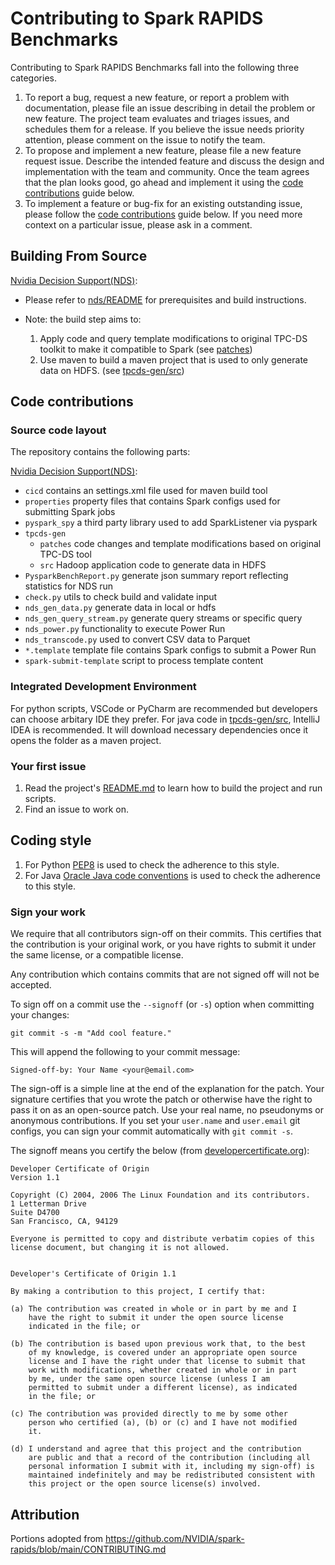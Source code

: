 # Contributing to Spark RAPIDS Benchmarks

Contributing to Spark RAPIDS Benchmarks fall into the following three categories.

1. To report a bug, request a new feature, or report a problem with
    documentation, please file an issue
    describing in detail the problem or new feature. The project team evaluates
    and triages issues, and schedules them for a release. If you believe the
    issue needs priority attention, please comment on the issue to notify the
    team.
2. To propose and implement a new feature, please file a new feature request
    issue. Describe the
    intended feature and discuss the design and implementation with the team and
    community. Once the team agrees that the plan looks good, go ahead and
    implement it using the [code contributions](#code-contributions) guide below.
3. To implement a feature or bug-fix for an existing outstanding issue, please
    follow the [code contributions](#code-contributions) guide below. If you
    need more context on a particular issue, please ask in a comment.

## Building From Source
[Nvidia Decision Support(NDS)](./nds/): 
        
- Please refer to [nds/README](./nds/README.md#prerequisites) for prerequisites and build instructions.

- Note: the build step aims to:
    1. Apply code and query template modifications to original TPC-DS toolkit to make it compatible to
Spark (see [patches](./nds/tpcds-gen/patches/))
    2. Use maven to build a maven project that is used to only generate data on HDFS.
(see [tpcds-gen/src](./nds/tpcds-gen/src/))

## Code contributions

### Source code layout

The repository contains the following parts:

[Nvidia Decision Support(NDS)](./nds):
- `cicd` contains an settings.xml file used for maven build tool
- `properties` property files that contains Spark configs used for submitting Spark jobs
- `pyspark_spy` a third party library used to add SparkListener via pyspark
- `tpcds-gen`
    - `patches` code changes and template modifications based on original TPC-DS tool
    - `src` Hadoop application code to generate data in HDFS
- `PysparkBenchReport.py` generate json summary report reflecting statistics for NDS run
- `check.py` utils to check build and validate input
- `nds_gen_data.py` generate data in local or hdfs
- `nds_gen_query_stream.py` generate query streams or specific query
- `nds_power.py` functionality to execute Power Run
- `nds_transcode.py` used to convert CSV data to Parquet
- `*.template` template file contains Spark configs to submit a Power Run
- `spark-submit-template` script to process template content

### Integrated Development Environment
For python scripts, VSCode or PyCharm are recommended but developers can choose arbitary IDE they prefer.
For java code in [tpcds-gen/src](./nds/tpcds-gen/src/), IntelliJ IDEA is recommended.
It will download necessary dependencies once it opens the folder as a maven project.

### Your first issue

1. Read the project's [README.md](./nds/README.md) to learn how to build the project and run scripts.
2. Find an issue to work on.

## Coding style
1. For Python [PEP8](https://www.python.org/dev/peps/pep-0008) is used to check the adherence to this style.
2. For Java [Oracle Java code conventions](http://www.oracle.com/technetwork/java/codeconvtoc-136057.html) is used to check the adherence to this style.

### Sign your work

We require that all contributors sign-off on their commits. This certifies that the contribution is
your original work, or you have rights to submit it under the same license, or a compatible license.

Any contribution which contains commits that are not signed off will not be accepted.

To sign off on a commit use the `--signoff` (or `-s`) option when committing your changes:

```shell
git commit -s -m "Add cool feature."
```

This will append the following to your commit message:

```
Signed-off-by: Your Name <your@email.com>
```

The sign-off is a simple line at the end of the explanation for the patch. Your signature certifies
that you wrote the patch or otherwise have the right to pass it on as an open-source patch. Use your
real name, no pseudonyms or anonymous contributions.  If you set your `user.name` and `user.email`
git configs, you can sign your commit automatically with `git commit -s`.


The signoff means you certify the below (from [developercertificate.org](https://developercertificate.org)):

```
Developer Certificate of Origin
Version 1.1

Copyright (C) 2004, 2006 The Linux Foundation and its contributors.
1 Letterman Drive
Suite D4700
San Francisco, CA, 94129

Everyone is permitted to copy and distribute verbatim copies of this
license document, but changing it is not allowed.


Developer's Certificate of Origin 1.1

By making a contribution to this project, I certify that:

(a) The contribution was created in whole or in part by me and I
    have the right to submit it under the open source license
    indicated in the file; or

(b) The contribution is based upon previous work that, to the best
    of my knowledge, is covered under an appropriate open source
    license and I have the right under that license to submit that
    work with modifications, whether created in whole or in part
    by me, under the same open source license (unless I am
    permitted to submit under a different license), as indicated
    in the file; or

(c) The contribution was provided directly to me by some other
    person who certified (a), (b) or (c) and I have not modified
    it.

(d) I understand and agree that this project and the contribution
    are public and that a record of the contribution (including all
    personal information I submit with it, including my sign-off) is
    maintained indefinitely and may be redistributed consistent with
    this project or the open source license(s) involved.
```

## Attribution
Portions adopted from https://github.com/NVIDIA/spark-rapids/blob/main/CONTRIBUTING.md
